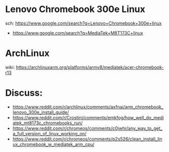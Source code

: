 # Lenovo Chromebook 300e Linux
sch: https://www.google.com/search?q=Lenovo+Chromebook+300e+linux
- https://www.google.com/search?q=MediaTek+M8T173C+linux

# ArchLinux
wiki: https://archlinuxarm.org/platforms/armv8/mediatek/acer-chromebook-r13

# Discuss:
- https://www.reddit.com/r/archlinux/comments/axfnai/arm_chromebook_lenovo_300e_install_guide/
- https://www.reddit.com/r/Crostini/comments/emkfog/how_well_do_mediatek_mt8173c_chromebooks_run/
- https://www.reddit.com/r/chromeos/comments/c0jwhr/any_way_to_get_a_full_version_of_linux_working_on/
- https://www.reddit.com/r/chromeos/comments/p2s526/clean_install_linux_chromebook_w_mediatek_arm_cpu/
